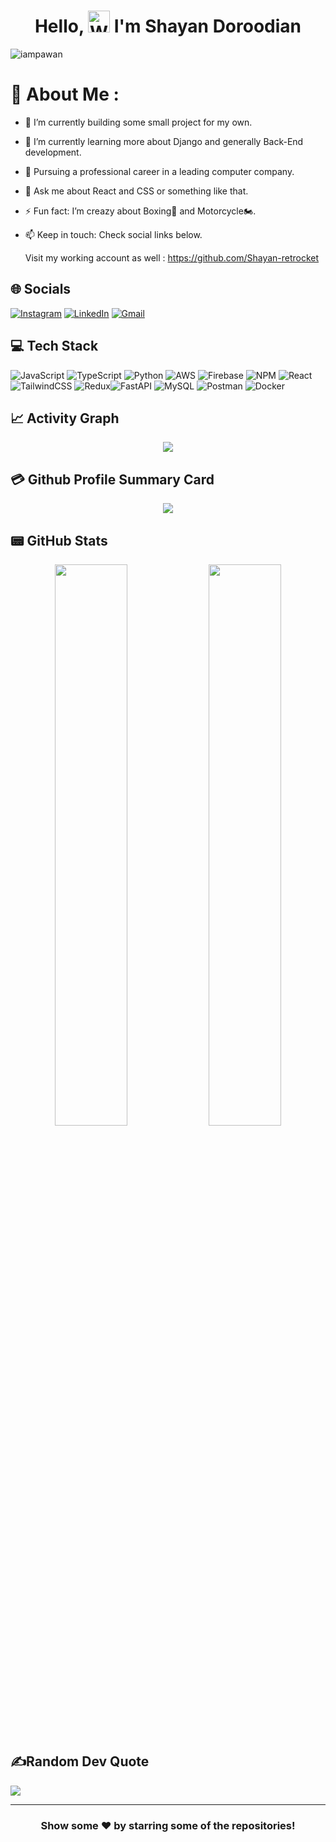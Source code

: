 <h1 align="center"> Hello, <img src="https://raw.githubusercontent.com/nixin72/nixin72/master/wave.gif" 
         alt="Waving hand animated gif"
         height="35"
         width="35" /> I'm Shayan Doroodian</h1>

<p align="left"> <img src="https://komarev.com/ghpvc/?username=shayanDoroodian&label=Views&color=blue&style=plastic&style=for-the-badge%22%20alt=%22iampawan" alt="iampawan" /> </p>

# 💫 About Me :
- 🔭 I’m currently building some small project for my own.
- 🌱 I’m currently learning more about Django and generally Back-End development.
- 🤔 Pursuing a professional career in a leading computer company.
- 💬 Ask me about React and CSS or something like that.
- ⚡ Fun fact: I’m creazy about Boxing🥊 and Motorcycle🏍️.
- 📫 Keep in touch: Check social links below.
  
  Visit my working account as well : https://github.com/Shayan-retrocket

## 🌐 Socials
[![Instagram](https://img.shields.io/badge/Instagram-E4405F?style=for-the-badge&logo=instagram&logoColor=white)](https://instagram.com/shayan._.dro)
[![LinkedIn](https://img.shields.io/badge/LinkedIn-0077B5?style=for-the-badge&logo=linkedin&logoColor=white)](https://www.linkedin.com/in/shayan-doroodian)
[![Gmail](https://img.shields.io/badge/Gmail-D14836?style=for-the-badge&logo=gmail&logoColor=white)](mailto:doroodianshayan64@gmail.com)

## 💻 Tech Stack
![JavaScript](https://img.shields.io/badge/javascript-%23323330.svg?style=for-the-badge&logo=javascript&logoColor=%23F7DF1E) ![TypeScript](https://img.shields.io/badge/typescript-%23007ACC.svg?style=for-the-badge&logo=typescript&logoColor=white) ![Python](https://img.shields.io/badge/python-3670A0?style=for-the-badge&logo=python&logoColor=ffdd54) ![AWS](https://img.shields.io/badge/AWS-%23FF9900.svg?style=for-the-badge&logo=amazon-aws&logoColor=white) ![Firebase](https://img.shields.io/badge/firebase-%23039BE5.svg?style=for-the-badge&logo=firebase) ![NPM](https://img.shields.io/badge/NPM-%23000000.svg?style=for-the-badge&logo=npm&logoColor=white) ![React](https://img.shields.io/badge/react-%2320232a.svg?style=for-the-badge&logo=react&logoColor=%2361DAFB) ![TailwindCSS](https://img.shields.io/badge/tailwindcss-%2338B2AC.svg?style=for-the-badge&logo=tailwind-css&logoColor=white) ![Redux](https://img.shields.io/badge/redux-%23593d88.svg?style=for-the-badge&logo=redux&logoColor=white)![FastAPI](https://img.shields.io/badge/FastAPI-005571?style=for-the-badge&logo=fastapi) ![MySQL](https://img.shields.io/badge/mysql-%2300f.svg?style=for-the-badge&logo=mysql&logoColor=white) ![Postman](https://img.shields.io/badge/Postman-FF6C37?style=for-the-badge&logo=postman&logoColor=white) ![Docker](https://img.shields.io/badge/docker-%230db7ed.svg?style=for-the-badge&logo=docker&logoColor=white)


## 📈 Activity Graph
<p align="center">
	<img src="https://activity-graph.herokuapp.com/graph?username=shayanDoroodian&theme=minimal"/>
</p>

## 💳 Github Profile Summary Card
<p align="center">
  <img src="https://github-profile-summary-cards.vercel.app/api/cards/profile-details?username=Shayan-retrocket&theme=vue"/>
</p>

## 📟 GitHub Stats
<p align="center">
	<img width="48%" src="https://github-readme-stats.vercel.app/api?username=Shayan-retrocket&show_icons=true&theme=vue" />
	<img width="48%" src="https://github-readme-streak-stats.herokuapp.com/?user=Shayan-retrocket&theme=vue" />
</p>

## ✍️Random Dev Quote
![](https://quotes-github-readme.vercel.app/api?type=horizontal&theme=vue)

---


<div align="center">

### Show some ❤️ by starring some of the repositories!

</div>

